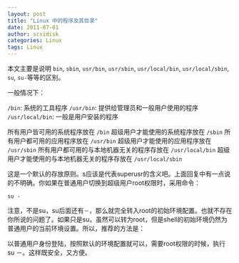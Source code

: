 ```yaml
---
layout: post
title: "Linux 中的程序及其目录"
date: 2011-07-01
author: scsidisk
categories: Linux
tags: Linux
---
```


本文主要是说明 `bin`, `sbin`, `usr/bin`, `usr/sbin`, `usr/local/bin`, `usr/local/sbin`, `su`, `su-`等等的区别。

一般情况下：

`/bin`: 系统的工具程序
`/usr/bin`: 提供给管理员和一般用户使用的程序
`/usr/local/bin`: 一般是用户安装的程序

所有用户皆可用的系统程序放在 `/bin`
超级用户才能使用的系统程序放在 `/sbin`
所有用户都可用的应用程序放在 `/usr/bin`
超级用户才能使用的应用程序放在 `/usr/sbin`
所有用户都可用的与本地机器无关的程序存放在 `/usr/local/bin`
超级用户才能使用的与本地机器无关的程序存放在 `/usr/local/sbin`

这是一个默认的存放原则。s应该是代表superusr的含义吧。上面回复中有一点说的不明确。你如果在普通用户切换到超级用户root权限时，采用命令：

`su -`

注意，不是su，su后面还有`－`，那么就完全转入root的初始环境配置。也就不存在你所说的问题了。如果只是su，虽然可以转为root，但是shell的初始环境仍然为普通用户的当前环境设置。所以，推荐的方法是：


以普通用户身份登陆，按照默认的环境配置就可以，需要root权限的时候，执行su －。这样既安全，又方便。